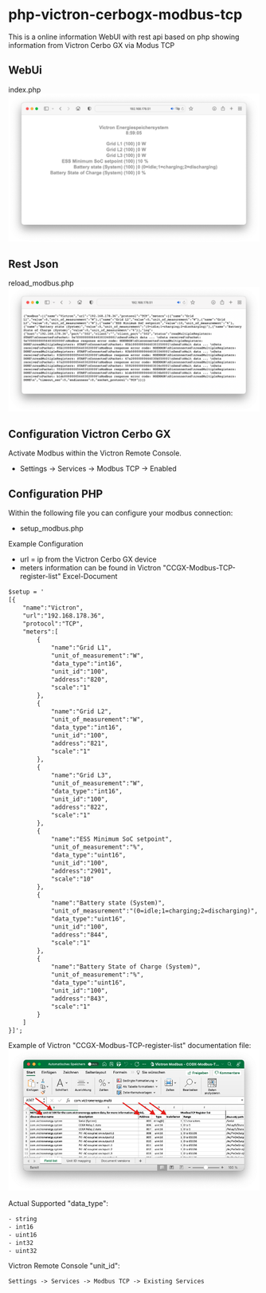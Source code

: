 # php-victron-cerbogx-modbus-tcp
This is a online information WebUI with rest api based on php showing information from Victron Cerbo GX via Modus TCP

## WebUi
index.php
![alt text](https://github.com/datjan/php-victron-cerbogx-modbus-tcp/blob/main/img_webpage.png?raw=true)

## Rest Json
reload_modbus.php
![alt text](https://github.com/datjan/php-victron-cerbogx-modbus-tcp/blob/main/img_restapi.png?raw=true)

## Configuration Victron Cerbo GX
Activate Modbus within the Victron Remote Console.
- Settings -> Services -> Modbus TCP -> Enabled

## Configuration PHP

Within the following file you can configure your modbus connection:
- setup_modbus.php


Example Configuration
- url = ip from the Victron Cerbo GX device
- meters information can be found in Victron "CCGX-Modbus-TCP-register-list" Excel-Document
```
$setup = '
[{
	"name":"Victron",
	"url":"192.168.178.36",
	"protocol":"TCP",
	"meters":[
		{
			"name":"Grid L1",
			"unit_of_measurement":"W",
			"data_type":"int16",
			"unit_id":"100",
			"address":"820",
			"scale":"1"
		},
		{
			"name":"Grid L2",
			"unit_of_measurement":"W",
			"data_type":"int16",
			"unit_id":"100",
			"address":"821",
			"scale":"1"
		},
		{
			"name":"Grid L3",
			"unit_of_measurement":"W",
			"data_type":"int16",
			"unit_id":"100",
			"address":"822",
			"scale":"1"
		},
		{
			"name":"ESS Minimum SoC setpoint",
			"unit_of_measurement":"%",
			"data_type":"uint16",
			"unit_id":"100",
			"address":"2901",
			"scale":"10"
		},
		{
			"name":"Battery state (System)",
			"unit_of_measurement":"(0=idle;1=charging;2=discharging)",
			"data_type":"uint16",
			"unit_id":"100",
			"address":"844",
			"scale":"1"
		},
		{
			"name":"Battery State of Charge (System)",
			"unit_of_measurement":"%",
			"data_type":"uint16",
			"unit_id":"100",
			"address":"843",
			"scale":"1"
		} 
	]
}]';
```

Example of Victron "CCGX-Modbus-TCP-register-list" documentation file:
![alt text](https://github.com/datjan/php-victron-cerbogx-modbus-tcp/blob/main/img_modbus.png?raw=true)

Actual Supported "data_type":
```
- string
- int16
- uint16
- int32
- uint32
```

Victron Remote Console "unit_id":
```
Settings -> Services -> Modbus TCP -> Existing Services
```
